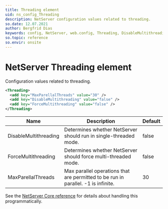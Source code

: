```yaml
---
title: Threading element
uid: ns_config_Threading
description: NetServer configuration values related to threading.
so.date: 12.07.2021
author: Bergfrid Dias
keywords: config, NetServer, web.config, Threading, DisableMultithreading, ForceMultithreading, MaxParellalThreads, single-threaded, multi-threaded, parallel
so.topic: reference
so.envir: onsite
---
```


# NetServer Threading element

Configuration values related to threading.

```XML
<Threading>
  <add key="MaxParellalThreads" value="30" />
  <add key="DisableMultithreading" value="false" />
  <add key="ForceMultithreading" value="false" />
</Threading>
```

| Name | Description | Default |
|---|---|---|
| DisableMultithreading | Determines whether NetServer should run in single-threaded mode. | false |
| ForceMultithreading | Determines whether NetServer should force multi-threaded mode. | false |
| MaxParellalThreads | Max parallel operations that are permitted to be run in parallel. -1 is infinite. | 30 |

See the [NetServer Core reference][1] for details about handling this programmatically.

<!-- Referenced links -->
[1]: <xref:SuperOffice.Configuration.ConfigFile.Threading>
